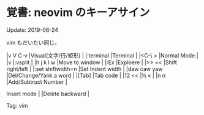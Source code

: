 # 覚書: neovim のキーアサイン

Update: 2019-06-24


vim もだいたい同じ。

|v V C-v            |Visual(文字/行/矩形)       |
|:terminal          |Terminal                 |
|<C-\ ><C-n>         |Normal Mode              |
|<C-w>v             |:vsplit                  |
|<C-w>h j k l w     |Move to window           |
|:Ex                |Exploere                 |
|>> <<              |Shift right/left         |
|:set shiftwidth=n  |Set Indent width         |
|daw caw yaw        |Del/Change/Yank a word   |
|<C-v>[Tab]         |Tab code                 |
|<C-k>12 <C-k><<    |½ «                      |
|n<C-a> n<C-x>      |Add/Subtruct Number      |

Insert mode
|<C-h> <C-w> <C-u>  |Delete backward    |

Tag: vim



